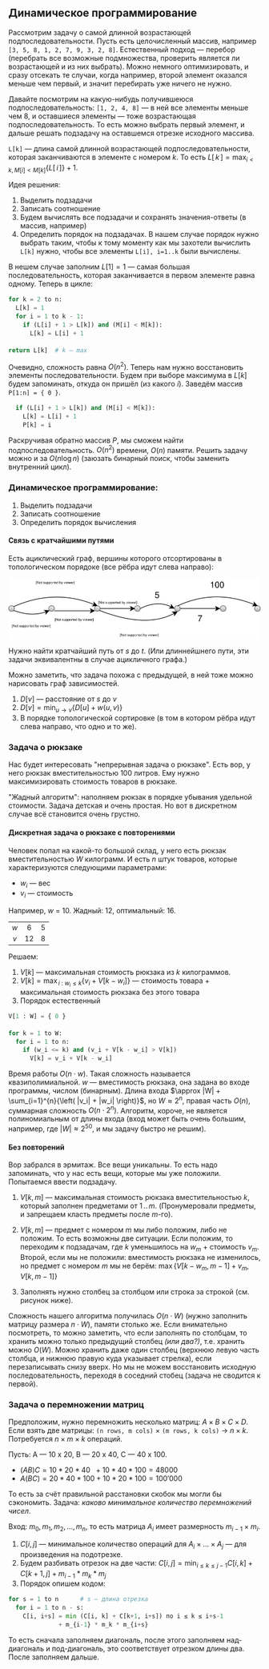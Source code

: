 ## Динамическое программирование

Рассмотрим задачу о самой длинной возрастающей подпоследовательности. Пусть есть целочисленный массив, например `[3, 5, 8, 1, 2, 7, 9, 3, 2, 8]`. Естественный подход — перебор (перебрать все возможные подмножества, проверить является ли возрастающей и из них выбрать). Можно немного оптимизировать, и сразу отсекать те случаи, когда например, второй элемент оказался меньше чем первый, и значит перебирать уже ничего не нужно.

Давайте посмотрим на какую-нибудь получившеюся подпоследовательность: `[1, 2, 4, 8]` — в ней все элементы меньше чем 8, и оставшиеся элементы — тоже возрастающая подпоследовательность. То есть можно выбрать первый элемент, и дальше решать подзадачу на оставшемся отрезке исходного массива.

`L[k]` — длина самой длинной возрастающей подпоследовательности, которая заканчиваются в элементе с номером $k$. То есть $L[\,k\,] = \max_{i < k, M[i] < M[k]}{ \{ L[\,i\,] \} }  + 1$.


Идея решения:

1. Выделить подзадачи
2. Записать соотношение
3. Будем вычислять все подзадачи и сохранять значения-ответы (в массив, например)
4. Определить порядок на подзадачах. В нашем случае порядок нужно выбрать таким, чтобы к тому моменту как мы захотели вычислить `L[k]` нужно, чтобы все элементы `L[i], i=1..k` были вычислены.

В нешем случае заполним $L[1] = 1$ — самая большая последовательность, которая заканчивается в первом элементе равна одному. Теперь в цикле:

```python
for k = 2 to n:
  L[k] = 1
  for i = 1 to k - 1:
    if (L[i] + 1 > L[k]) and (M[i] < M[k]):
      L[k] = L[i] + 1

return L[k]  # k — max
```

Очевидно, сложность равна $O(n^2)$. Теперь нам нужно восстановить элементы последовательности. Будем при выборе максимума в $L[k]$ будем запоминать, откуда он пришёл (из какого $i$). Заведём массив `P[1:n] = { 0 }`.

```python
  if (L[i] + 1 > L[k]) and (M[i] < M[k]):
    L[k] = L[i] + 1
    P[k] = i
```

Раскручивая обратно массив $P$, мы сможем найти подпоследовательность. $O(n^2)$ времени, $O(n)$ памяти. Решить задачу можно и за $O(n \log n)$ (заюзать бинарный поиск, чтобы заменить внутренний цикл).


### Динамическое программирование:
1. Выделить подзадачи
2. Записать соотношение
3. Определить порядок вычисления

#### Связь с кратчайшими путями

Есть ациклический граф, вершины которого отсортированы в топологическом порядоке (все рёбра идут слева направо):

<img src="lecture_pic1.svg" alt="граф" align="center"/>

Нужно найти кратчайший путь от $s$ до $t$. (Или длиннейшнего пути, эти задачи эквивалентны в случае ацикличного графа.)

Можно заметить, что задача похожа с предыдущей, в ней тоже можно нарисовать граф зависимостей.

1. $D[v]$ — расстояние от $s$ до $v$
2. $D[v] = \min_{u \rightarrow v}{ \{ D[u] + w(u, v) \} }$
3. В порядке топологической сортировке (в том в котором рёбра идут слева направо, что одно и то же).


### Задача о рюкзаке

Нас будет интересовать "непрерывная задача о рюкзаке". Есть вор, у него рюкзак вместительностью 100 литров. Ему нужно максимизировать стоимость товаров в рюкзаке.

"Жадный алгоритм": наполняем рюкзак в порядке убывания удельной стоимости. Задача детская и очень простая. Но вот в дискретном случае всё становится очень грустно.

#### Дискретная задача о рюкзаке с повторениями

Человек попал на какой-то большой склад, у него есть рюкзак вместительностью $W$ килограмм. И есть $n$ штук товаров, которые характеризуются следующими параметрами:

- $w_i$ — вес
- $v_i$ — стоимость

Например, $w$ = 10. Жадный: 12, оптимальный: 16.

| | | |
|:-------:|:-----:|:---:|
|  ${w}$    |   6   |  5  |
|  ${v}$    |   12  |  8  |

Решаем:
1. $V[k]$ — максимальная стоимость рюкзака из $k$ килограммов.
2. $V[k] = \max_{\, i\ :\ w_i \leqslant k}{ \{ v_i + V[k - w_i] \} }$ — стоимость товара + максимальная стоимость рюкзака без этого товара
3. Порядок естественный


```python
V[1 : W] = { 0 }

for k = 1 to W:
  for i = 1 to n:
    if (w_i <= k) and (v_i + V[k - w_i] > V[k])
      V[k] = v_i + V[k - w_i]
```

Время работы $O(n \cdot w)$. Такая сложность называется квазиполимиальной. $w$ — вместимость рюкзака, она задана во входе программы, числом (бинарным). Длина входа $\approx |W| + \sum_{i=1}^{n}{\left( |v_i| + |w_i| \right)}$, но $W \approx 2^n$, правая часть $O(n)$, суммарная сложность $O(n\cdot 2^n)$. Алгоритм, короче, не является полиномиальным от длины входа (вход может быть очень большим, например, где $|W| \approx 2^50$, и мы задачу быстро не решим).

#### Без повторений

Вор забрался в эрмитаж. Все вещи уникальны. То есть надо запоминать, что у нас есть вещи, которые мы уже положили. Попытаемся ввести подзадачу.

1. $V[k, m]$ — максимальная стоимость рюкзака вместительностью $k$, который заполнен предметами от $1\,..\,m$. (Пронумеровали предметы, и запрещаем класть предметы после $m$-го).

2. $V[k, m]$ — предмет с номером $m$ мы либо положим, либо не положим. То есть возможны две ситуации. Если положим, то переходим к подзадачам, где $k$ уменьшилось на $w_m$ + стоимость $v_m$. Второй, если мы не положили: вместимость рюкзака не изменилось, но предмет с номером $m$ мы не берём: $\max{\{ V[k - w_m, m - 1] + v_m, V[k, m-1]\}}$

3. Заполнять нужно столбец за столбцом или строка за строкой (см. рисунок ниже).

Сложность нашего алгоритма получилась $O(n \cdot W)$ (нужно заполнить матрицу размера $n \cdot W$), памяти столько же. Если внимательно посмотреть, то можно заметить, что если заполнять по столбцам, то хранить можно только предыдущий столбец _(или два?)_, т.е. хранить можно $O(W)$. Можно хранить даже один столбец (верхнюю левую часть столбца, и нижнюю правую куда указывает стрелка), если перезаписывать снизу вверх. Но мы не можем восстановить исходную последовательность, переходя в соседний стобец (задача не сводится к первой).

### Задача о перемножении матриц

Предположим, нужно перемножить несколько матриц: $A \times B \times C \times D$. Если взять две матрицы: `(n rows, m cols)` $\times$ `(m rows, k cols)` $\rightarrow$ $n \times k$. Потребуетcя $n \times m \times k$ операций.

Пусть: A — 10 x 20, B — 20 x 40, C — 40 x 100.
* $(AB)C = 10*20*40\ \ + 10*40*100 = 48000$
* $A(BC) = 20*40*100 + 10*20*100 = 100'000$

То есть за счёт правильной расстановки скобок мы могли бы сэкономить. Задача: _каково минимальное количество перемножений чисел_.

Вход: $m_0, m_1, m_2, \ldots, m_n$, то есть матрица $A_i$ имеет размерность $m_{i-1} \times m_i$.

1. $C[i, j]$ — минимальное количество операций для $A_i \times \ldots \times A_j$ — для произведения на подотрезке.
2. Будем разбивать отрезок на две части: $C[i, j] = \min_{i \leqslant k \leqslant j - 1}{C[i, k] + C[k + 1, j]} + m_{i-1} * m_k * m_j$
3. Порядок опишем кодом:

```python
for s = 1 to n      # s — длина отрезка
  for i = 1 to n - s:
    C[i, i+s] = min (C[i, k] + C[k+1, i+s]) по i ≤ k ≤ i+s-1
              + m_{i-1} * m_k * m_{i+s}
```

То есть сначала заполняем диагональ, после этого заполняем над-диагональ и под-диагональ, это соответствует отрезком длины два. После заполняем дальше.

